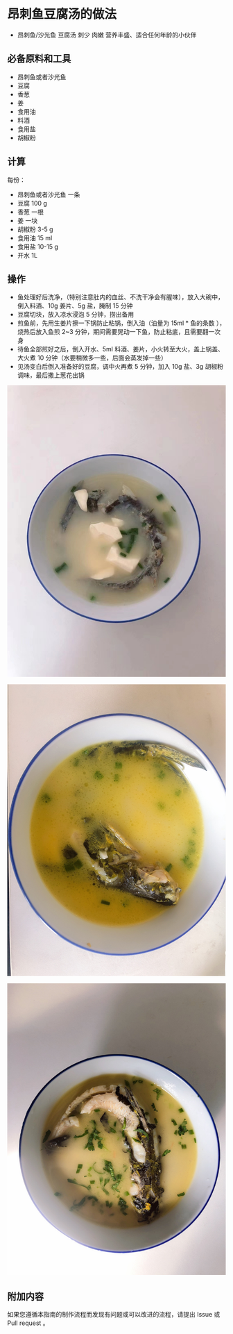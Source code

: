 # 昂刺鱼豆腐汤的做法

- 昂刺鱼/沙光鱼 豆腐汤 刺少 肉嫩 营养丰盛、适合任何年龄的小伙伴

## 必备原料和工具

* 昂刺鱼或者沙光鱼
* 豆腐
* 香葱
* 姜
* 食用油
* 料酒
* 食用盐
* 胡椒粉

## 计算

每份：

* 昂刺鱼或者沙光鱼 一条
* 豆腐 100 g
* 香葱 一根
* 姜  一块
* 胡椒粉 3-5 g
* 食用油 15 ml
* 食用盐 10-15 g
* 开水 1L

## 操作

* 鱼处理好后洗净，（特别注意肚内的血丝、不洗干净会有腥味），放入大碗中，倒入料酒、10g 姜片、5g 盐，腌制 15 分钟
* 豆腐切块，放入凉水浸泡 5 分钟，捞出备用
* 煎鱼前，先用生姜片擦一下锅防止粘锅，倒入油（油量为 15ml * 鱼的条数 ），烧热后放入鱼煎 2~3 分钟，期间需要晃动一下鱼，防止粘底，且需要翻一次身
* 待鱼全部煎好之后，倒入开水、5ml 料酒、姜片，小火转至大火，盖上锅盖、大火煮 10 分钟（水要稍微多一些，后面会蒸发掉一些）
* 见汤变白后倒入准备好的豆腐，调中火再煮 5 分钟，加入 10g 盐、3g 胡椒粉调味，最后撒上葱花出锅

![示例菜成品](昂刺鱼豆腐汤/沙光鱼豆腐汤.jpg)

![示例菜成品](昂刺鱼豆腐汤/昂刺鱼豆腐汤01.jpg)

![示例菜成品](昂刺鱼豆腐汤/昂刺鱼豆腐汤02.jpg)

## 附加内容

如果您遵循本指南的制作流程而发现有问题或可以改进的流程，请提出 Issue 或 Pull request 。
